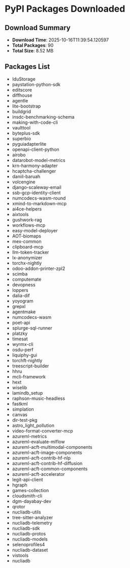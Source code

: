 # PyPI Packages Downloaded

## Download Summary
- **Download Time**: 2025-10-16T11:39:54.120597
- **Total Packages**: 90
- **Total Size**: 8.52 MB

## Packages List
- IduStorage
- paystation-python-sdk
- editscore
- diffhouse
- agentle
- lite-bootstrap
- buildgrid
- insdc-benchmarking-schema
- making-with-code-cli
- vaulttool
- byteplus-sdk
- superbio
- pyguiadapterlite
- openapi-client-python
- airobo
- datarobot-model-metrics
- krn-harmony-adapter
- hcaptcha-challenger
- daniil-baruah
- volcengine
- django-scaleway-email
- ssb-gcp-identity-client
- numcodecs-wasm-round
- xmind-to-markdown-mcp
- ai4ce-helpers
- aixtools
- gushwork-rag
- workflows-mcp
- easy-model-deployer
- AOT-biomaps
- mex-common
- clipboard-mcp
- llm-token-tracker
- lx-anonymizer
- torchx-nightly
- odoo-addon-printer-zpl2
- scimba
- computemate
- devopness
- loppers
- dalia-dif
- yoyogram
- grepxl
- agentmake
- numcodecs-wasm
- poet-api
- splurge-sql-runner
- platzky
- timesat
- wyrmx-cli
- osdu-perf
- liquiphy-gui
- torchft-nightly
- treescript-builder
- hhru
- mcli-framework
- hext
- wiselib
- lamindb_setup
- raphson-music-headless
- fastkml
- simplation
- canvas
- dir-test-pkg
- astro_light_pollution
- video-format-converter-mcp
- azureml-metrics
- azureml-evaluate-mlflow
- azureml-acft-multimodal-components
- azureml-acft-image-components
- azureml-acft-contrib-hf-nlp
- azureml-acft-contrib-hf-diffusion
- azureml-acft-common-components
- azureml-acft-accelerator
- legit-api-client
- hgraph
- games-collection
- cloudsmith-cli
- dgm-dayabay-dev
- qrotor
- nucliadb-utils
- tree-sitter-analyzer
- nucliadb-telemetry
- nucliadb-sdk
- nucliadb-protos
- nucliadb-models
- selenoprofiles4
- nucliadb-dataset
- vistools
- nucliadb
